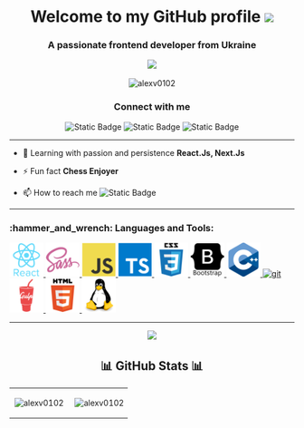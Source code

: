 <h1 align="center">Welcome to my GitHub profile   <img src="https://media.giphy.com/media/hvRJCLFzcasrR4ia7z/giphy.gif" width="30px"/></h1>
<h3 align="center">A passionate frontend developer from Ukraine</h3>
<p align="center"><img  src='https://media4.giphy.com/media/v1.Y2lkPTc5MGI3NjExMjhyM205ZWswZHNkZm43eTJ2MnI2bXUzMWo2eWJhOXNyZHB6NmMzMiZlcD12MV9pbnRlcm5hbF9naWZfYnlfaWQmY3Q9Zw/qgQUggAC3Pfv687qPC/giphy.gif'/></p>
<p align="center"> <img src="https://komarev.com/ghpvc/?username=alexv0102&label=Profile%20views&color=0e75b6&style=flat" alt="alexv0102" /> </p>


<h3 align="center">Connect with me</h3>
<div align="center"><img alt="Static Badge" src="https://img.shields.io/badge/Oleksandr%20Vasyliev-blue?style=flat&logo=django&link=https%3A%2F%2Fdjinni.co%2Fq%2Fd87b6f12dd%2F" > <img alt="Static Badge" src="https://img.shields.io/badge/DOU-black?style=flat&logo=d&link=https%3A%2F%2Fdou.ua%2Fusers%2Falexv0102%2F"> <img alt="Static Badge" src="https://img.shields.io/badge/Oleksandr%20Vasyliev-blue?style=flat&logo=linkedin&link=https%3A%2F%2Fwww.linkedin.com%2Fin%2Foleksandr-v-0a6389244%2F">
</div>

---
- 🌱 Learning with passion and persistence **React.Js, Next.Js**

- ⚡ Fun fact **Chess Enjoyer**
  
- 📫 How to reach me <img alt="Static Badge" src="https://img.shields.io/badge/Oleksandr%20Vasyliev-blue?style=flat&logo=linkedin&link=https%3A%2F%2Fwww.linkedin.com%2Fin%2Foleksandr-v-0a6389244%2F">


<p align="left">
</p>

---

<h3 align="left"> :hammer_and_wrench:  Languages and Tools:</h3>
<p align="left"><a href="https://reactjs.org/" target="_blank" rel="noreferrer"> <img src="https://raw.githubusercontent.com/devicons/devicon/master/icons/react/react-original-wordmark.svg" alt="react" width="60" height="60"/> </a> <a href="https://sass-lang.com" target="_blank" rel="noreferrer"> <img src="https://raw.githubusercontent.com/devicons/devicon/master/icons/sass/sass-original.svg" alt="sass" width="60" height="60"/> </a>  <a href="https://developer.mozilla.org/en-US/docs/Web/JavaScript" target="_blank" rel="noreferrer"> <img src="https://raw.githubusercontent.com/devicons/devicon/master/icons/javascript/javascript-original.svg" alt="javascript" width="60" height="60"/> </a> <a href="https://www.typescriptlang.org/" target="_blank" rel="noreferrer"> <img src="https://raw.githubusercontent.com/devicons/devicon/master/icons/typescript/typescript-original.svg" alt="typescript" width="60" height="60"/> </a> </a> <a href="https://www.w3schools.com/css/" target="_blank" rel="noreferrer"> <img src="https://raw.githubusercontent.com/devicons/devicon/master/icons/css3/css3-original-wordmark.svg" alt="css3" width="60" height="60"/> </a>
 <a href="https://getbootstrap.com" target="_blank" rel="noreferrer"> <img src="https://raw.githubusercontent.com/devicons/devicon/master/icons/bootstrap/bootstrap-plain-wordmark.svg" alt="bootstrap" width="60" height="60"/> </a> <a href="https://www.w3schools.com/cpp/" target="_blank" rel="noreferrer"> <img src="https://raw.githubusercontent.com/devicons/devicon/master/icons/cplusplus/cplusplus-original.svg" alt="cplusplus" width="60" height="60"/>  <a href="https://git-scm.com/" target="_blank" rel="noreferrer"> <img src="https://www.vectorlogo.zone/logos/git-scm/git-scm-icon.svg" alt="git" width="60" height="60"/> </a> <a href="https://gulpjs.com" target="_blank" rel="noreferrer"> <img src="https://raw.githubusercontent.com/devicons/devicon/master/icons/gulp/gulp-plain.svg" alt="gulp" width="60" height="60"/> </a> <a href="https://www.w3.org/html/" target="_blank" rel="noreferrer"> <img src="https://raw.githubusercontent.com/devicons/devicon/master/icons/html5/html5-original-wordmark.svg" alt="html5" width="60" height="60"/> </a> <a href="https://www.linux.org/" target="_blank" rel="noreferrer"> <img src="https://raw.githubusercontent.com/devicons/devicon/master/icons/linux/linux-original.svg" alt="linux" width="60" height="60"/> </a> </p>

---
   
<p align="center"><img  src="https://media4.giphy.com/media/U8RLgaGFiwXsZc8YUw/giphy.gif?cid=ecf05e47tyozo8rv7crd0o0rcww0vsjcqp58rlnbjhztb2td&ep=v1_gifs_related&rid=giphy.gif&ct=g"/></p>

<h2 align="center">📊 GitHub Stats 📊</h2>

<table width="100%" align="center">
  <tr>
    <td  align="center"  width="50%">
       <p ><img align="center" src="https://github-readme-stats.vercel.app/api/top-langs?username=alexv0102&show_icons=true&locale=en&layout=compact&theme=tokyonight" alt="alexv0102" /></p>
      </td>
    <td align="center" width="50%">
      <p   >&nbsp;<img align="center" src="https://github-readme-stats.vercel.app/api?username=alexv0102&show_icons=true&locale=en&theme=tokyonight"" alt="alexv0102" /></p>
    </td>
  </tr>
</table>
